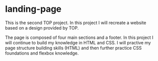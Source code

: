 # landing-page
This is the second TOP project. In this project I will recreate a website based on a design provided by TOP. 

The page is composed of four main sections and a footer. In this project I will continue to build my knowledge in HTML and CSS. I will practive my page structure building skills (HTML) and then further practice CSS foundations and flexbox knowledge. 